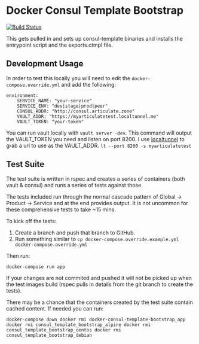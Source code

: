 # Docker Consul Template Bootstrap

[![Build Status](https://travis-ci.org/articulate/docker-consul-template-bootstrap.svg?branch=master)](https://travis-ci.org/articulate/docker-consul-template-bootstrap)

This gets pulled in and sets up consul-template binaries and installs the entrypoint script and the exports.ctmpl file.

## Development Usage

In order to test this locally you will need to edit the `docker-compose.override.yml` and add the following:

```
environment:
    SERVICE_NAME: "your-service"
    SERVICE_ENV: "dev|stage|prod|peer"
    CONSUL_ADDR: "http://consul.articulate.zone"
    VAULT_ADDR: "https://myarticulatetest.localtunnel.me"
    VAULT_TOKEN: "your-token"
```

You can run vault locally with `vault server -dev`. This command will output the VAULT_TOKEN you need and listen on port 8200. I use [localtunnel](https://localtunnel.me) to grab a url to use as the VAULT_ADDR.
`lt --port 8200 -s myarticulatetest`

## Test Suite

The test suite is written in rspec and creates a series of containers (both vault & consul) and runs a series of tests against 
those.

The tests included run through the normal cascade pattern of Global -> Product -> Service and at the end provides output. 
It is not uncommon for these comprehensive tests to take ~15 mins.

To kick off the tests:

1. Create a branch and push that branch to GitHub.
2. Run something similar to `cp docker-compose.override.example.yml docker-compose.override.yml`    

Then run:

`docker-compose run app`

If your changes are not commited and pushed it will not be picked up
when the test images build (rspec pulls in details from the git branch to create the tests).

There may be a chance that the containers created by the test suite contain cached content.
If needed you can run:

`docker-compose down
docker rmi docker-consul-template-bootstrap_app
docker rmi consul_template_bootstrap_alpine
docker rmi consul_template_bootstrap_centos
docker rmi consul_template_bootstrap_debian`
